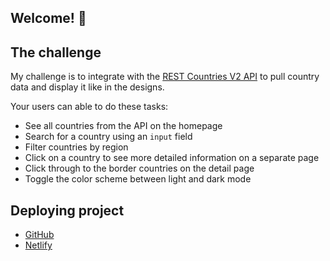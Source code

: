 ## Welcome! 👋

## The challenge

My challenge is to integrate with the [REST Countries V2 API](https://restcountries.com/#api-endpoints-v2) to pull country data and display it like in the designs.

Your users can able to do these tasks:

- See all countries from the API on the homepage
- Search for a country using an `input` field
- Filter countries by region
- Click on a country to see more detailed information on a separate page
- Click through to the border countries on the detail page
- Toggle the color scheme between light and dark mode

## Deploying project

- [GitHub](https://github.com/RathiAnkxrx/Rest-Countries-API)
- [Netlify](https://rest-countries-api-ar.netlify.app/)
